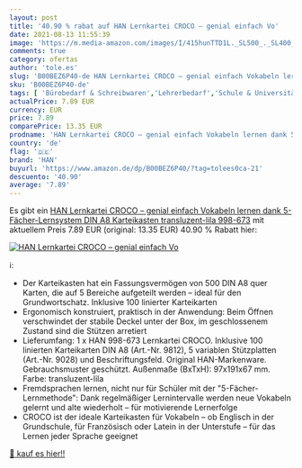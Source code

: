 ```yaml
---
layout: post
title: '40.90 % rabat auf HAN Lernkartei CROCO – genial einfach Vo'
date: 2021-08-13 11:55:39
image: 'https://m.media-amazon.com/images/I/415hunTTD1L._SL500_._SL400_.jpg'
comments: true
category: ofertas
author: 'tole.es'
slug: 'B00BEZ6P40-de HAN Lernkartei CROCO – genial einfach Vokabeln lernen dank...'
sku: 'B00BEZ6P40-de'
tags: [ 'Bürobedarf & Schreibwaren','Lehrerbedarf','Schule & Universität','han', ]
actualPrice: 7.89 EUR
currency: EUR
price: 7.89
comparePrice: 13.35 EUR
prodname: 'HAN Lernkartei CROCO – genial einfach Vokabeln lernen dank 5-Fächer-Lernsystem  DIN A8 Karteikasten  transluzent-lila  998-673'
country: 'de'
flag: '🇩🇪'
brand: 'HAN'
buyurl: 'https://www.amazon.de/dp/B00BEZ6P40/?tag=tolees0ca-21'
descuento: '40.90'
average: '7.89'
---
```


Es gibt ein [HAN Lernkartei CROCO – genial einfach Vokabeln lernen dank 5-Fächer-Lernsystem  DIN A8 Karteikasten  transluzent-lila  998-673](https://www.amazon.de/dp/B00BEZ6P40/?tag=tolees0ca-21) mit aktuellem Preis 7.89 EUR (original: 13.35 EUR) 40.90 % Rabatt hier:

[![HAN Lernkartei CROCO – genial einfach Vo](https://m.media-amazon.com/images/I/415hunTTD1L._SL500_._SL400_.jpg)](https://www.amazon.de/dp/B00BEZ6P40/?tag=tolees0ca-21)

ℹ️:

- Der Karteikasten hat ein Fassungsvermögen von 500 DIN A8 quer Karten, die auf 5 Bereiche aufgeteilt werden – ideal für den Grundwortschatz. Inklusive 100 linierter Karteikarten
- Ergonomisch konstruiert, praktisch in der Anwendung: Beim Öffnen verschwindet der stabile Deckel unter der Box, im geschlossenem Zustand sind die Stützen arretiert
- Lieferumfang: 1 x HAN 998-673 Lernkartei CROCO. Inklusive 100 linierten Karteikarten DIN A8 (Art.-Nr. 9812), 5 variablen Stützplatten (Art.-Nr. 9028) und Beschriftungsfeld. Original HAN-Markenware. Gebrauchsmuster geschützt. Außenmaße (BxTxH): 97x191x67 mm. Farbe: transluzent-lila
- Fremdsprachen lernen, nicht nur für Schüler mit der "5-Fächer-Lernmethode": Dank regelmäßiger Lernintervalle werden neue Vokabeln gelernt und alte wiederholt – für motivierende Lernerfolge
- CROCO ist der ideale Karteikasten für Vokabeln – ob Englisch in der Grundschule, für Französisch oder Latein in der Unterstufe – für das Lernen jeder Sprache geeignet

[🛒 kauf es hier!!](https://www.amazon.de/dp/B00BEZ6P40/?tag=tolees0ca-21)

